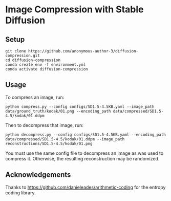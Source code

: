 # Image Compression with Stable Diffusion


## Setup

```
git clone https://github.com/anonymous-author-3/diffusion-compression.git
cd diffusion-compression
conda create env -f environment.yml
conda activate diffusion-compression
```

## Usage


To compress an image, run:

```
python compress.py --config configs/SD1.5-4.5KB.yaml --image_path data/ground_truth/kodak/01.png --encoding_path data/compressed/SD1.5-4.5/kodak/01.ddpm
```

Then to decompress that image, run:

```
python decompress.py --config configs/SD1.5-4.5KB.yaml --encoding_path data/compressed/SD1.5-4.5/kodak/01.ddpm --image_path reconstructions/SD1.5-4.5/kodak/01.png 
```

You must use the same config file to decompress an image as was used to compress it. Otherwise, the resulting reconstruction may be randomized.

## Acknowledgements

Thanks to https://github.com/danieleades/arithmetic-coding for the entropy coding library.
